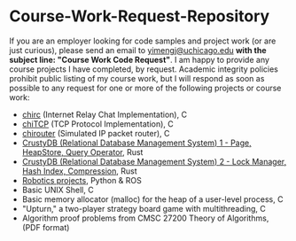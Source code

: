 # Course-Work-Request-Repository
If you are an employer looking for code samples and project work (or are just curious), please send an email to yimengj@uchicago.edu **with the subject line: "Course Work Code Request"**.
I am happy to provide any course projects I have completed, by request. Academic integrity policies prohibit public listing of my course work, but I will respond as soon as possible to any request for one or more of the following projects or course work:
* [chirc](https://chi.cs.uchicago.edu/chirc/) (Internet Relay Chat Implementation), C
* [chiTCP](https://chi.cs.uchicago.edu/chitcp/index.html) (TCP Protocol Implementation), C
* [chirouter](https://chi.cs.uchicago.edu/chirouter/index.html) (Simulated IP packet router), C
* [CrustyDB (Relational Database Management System) 1 - Page, HeapStore, Query Operator](https://github.com/uchicago-cmsc23500-spr-2024/crustydb-upstream), Rust
* [CrustyDB (Relational Database Management System) 2 - Lock Manager, Hash Index, Compression](https://github.com/cmsc23530-win25/CrustyDB-AdvDBProjects), Rust
* [Robotics projects](https://classes.cs.uchicago.edu/archive/2025/fall/20600-1/index.html#:~:text=Sunday%3A%2012pm%20%2D%2010pm-,Course%20Projects,-Warmup%20Project), Python & ROS
* Basic UNIX Shell, C
* Basic memory allocator (malloc) for the heap of a user-level process, C
* "Upturn," a two-player strategy board game with multithreading, C
* Algorithm proof problems from CMSC 27200 Theory of Algorithms, (PDF format)
